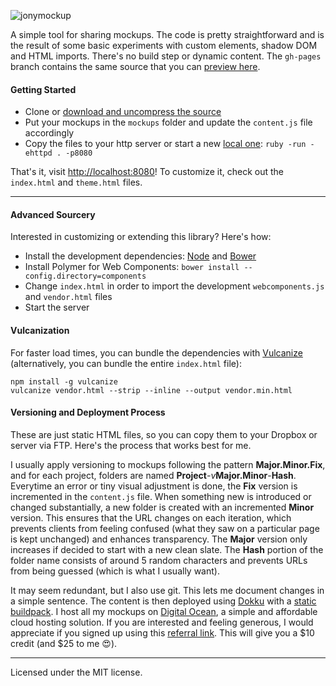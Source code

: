 ![jonymockup](https://jonymockup.david.tools/logo.svg)

A simple tool for sharing mockups. The code is pretty straightforward and is the result of some basic experiments with custom elements, shadow DOM and HTML imports. There's no build step or dynamic content. The `gh-pages` branch contains the same source that you can [preview here](https://dmfrancisco.github.io/jonymockup).

#### Getting Started

* Clone or [download and uncompress the source](https://jonymockup.david.tools)
* Put your mockups in the `mockups` folder and update the `content.js` file accordingly
* Copy the files to your http server or start a new [local one](https://gist.github.com/willurd/5720255): `ruby -run -ehttpd . -p8080`

That's it, visit [http://localhost:8080](http://localhost:8080)! To customize it, check out the `index.html` and `theme.html` files.

---

#### Advanced Sourcery

Interested in customizing or extending this library? Here's how:

* Install the development dependencies: [Node](http://nodejs.org/) and [Bower](http://bower.io/#install-bower)
* Install Polymer for Web Components: `bower install --config.directory=components`
* Change `index.html` in order to import the development `webcomponents.js` and `vendor.html` files
* Start the server

#### Vulcanization

For faster load times, you can bundle the dependencies with [Vulcanize](https://github.com/polymer/vulcanize) (alternatively, you can bundle the entire `index.html` file):

```
npm install -g vulcanize
vulcanize vendor.html --strip --inline --output vendor.min.html
```

#### Versioning and Deployment Process

These are just static HTML files, so you can copy them to your Dropbox or server via FTP. Here's the process that works best for me.

I usually apply versioning to mockups following the pattern **Major.Minor.Fix**, and for each project, folders are named **Project**_-v_**Major.Minor**-**Hash**. Everytime an error or tiny visual adjustment is done, the **Fix** version is incremented in the `content.js` file. When something new is introduced or changed substantially, a new folder is created with an incremented **Minor** version. This ensures that the URL changes on each iteration, which prevents clients from feeling confused (what they saw on a particular page is kept unchanged) and enhances transparency. The **Major** version only increases if decided to start with a new clean slate. The **Hash** portion of the folder name consists of around 5 random characters and prevents URLs from being guessed (which is what I usually want).

It may seem redundant, but I also use git. This lets me document changes in a simple sentence. The content is then deployed using [Dokku](https://github.com/progrium/dokku) with a [static buildpack](https://github.com/florianheinemann/buildpack-nginx). I host all my mockups on [Digital Ocean](https://digitalocean.com), a simple and affordable cloud hosting solution. If you are interested and feeling generous, I would appreciate if you signed up using this [referral link](https://www.digitalocean.com/?refcode=7eb2969f7001). This will give you a $10 credit (and $25 to me :heart_eyes:).

---

Licensed under the MIT license.
